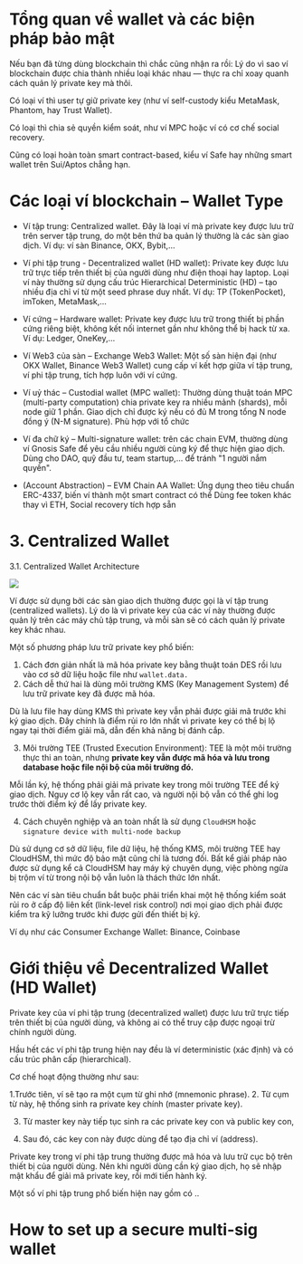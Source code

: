 # Tổng quan về wallet và các biện pháp bảo mật

Nếu bạn đã từng dùng blockchain thì chắc cũng nhận ra rồi:
Lý do vì sao ví blockchain được chia thành nhiều loại khác nhau — thực ra chỉ xoay quanh cách quản lý private key mà thôi.

Có loại ví thì user tự giữ private key (như ví self-custody kiểu MetaMask, Phantom, hay Trust Wallet).

Có loại thì chia sẻ quyền kiểm soát, như ví MPC hoặc ví có cơ chế social recovery.

Cũng có loại hoàn toàn smart contract-based, kiểu ví Safe hay những smart wallet trên Sui/Aptos chẳng hạn.


# Các loại ví blockchain – Wallet Type

* Ví tập trung: Centralized wallet. Đây là loại ví mà private key được lưu trữ trên server tập trung, do một bên thứ ba quản lý  thường là các sàn giao dịch. Ví dụ: ví sàn Binance, OKX, Bybit,…

* Ví phi tập trung - Decentralized wallet (HD wallet): Private key được lưu trữ trực tiếp trên thiết bị của người dùng như điện thoại hay laptop. Loại ví này thường sử dụng cấu trúc Hierarchical Deterministic (HD) – tạo nhiều địa chỉ ví từ một seed phrase duy nhất. Ví dụ: TP (TokenPocket), imToken, MetaMask,…

* Ví cứng – Hardware wallet: Private key được lưu trữ trong thiết bị phần cứng riêng biệt, không kết nối internet gần như không thể bị hack từ xa.  Ví dụ: Ledger, OneKey,…

* Ví Web3 của sàn – Exchange Web3 Wallet: Một số sàn hiện đại (như OKX Wallet, Binance Web3 Wallet) cung cấp ví kết hợp giữa ví tập trung, ví phi tập trung, tích hợp luôn với ví cứng.

* Ví uỷ thác – Custodial wallet (MPC wallet): Thường dùng thuật toán MPC (multi-party computation) chia private key ra nhiều mảnh (shards), mỗi node giữ 1 phần. Giao dịch chỉ được ký nếu có đủ M trong tổng N node đồng ý (N-M signature). Phù hợp với tổ chức

* Ví đa chữ ký – Multi-signature wallet: trên các chain EVM, thường dùng ví Gnosis Safe để yêu cầu nhiều người cùng ký để thực hiện giao dịch. Dùng cho DAO, quỹ đầu tư, team startup,… để tránh "1 người nắm quyền".

* (Account Abstraction) – EVM Chain AA Wallet:  Ứng dụng theo tiêu chuẩn ERC-4337, biến ví thành một smart contract có thể 	Dùng fee token khác thay vì ETH, Social recovery tích hợp sẵn

# 3. Centralized Wallet
3.1. Centralized Wallet Architecture

![](https://miro.medium.com/v2/resize:fit:1400/format:webp/1*gu5fJaQQzJYzZIuOooHAkQ.jpeg)

Ví được sử dụng bởi các sàn giao dịch thường được gọi là ví tập trung (centralized wallets). Lý do là vì private key của các ví này thường được quản lý trên các máy chủ tập trung, và mỗi sàn sẽ có cách quản lý private key khác nhau.

Một số phương pháp lưu trữ private key phổ biến:

1. Cách đơn giản nhất là mã hóa private key bằng thuật toán DES rồi lưu vào cơ sở dữ liệu hoặc file như `wallet.data.`
2. Cách dễ thứ hai là dùng môi trường KMS (Key Management System) để lưu trữ private key đã được mã hóa.


Dù là lưu file hay dùng KMS thì private key vẫn phải được giải mã trước khi ký giao dịch. Đây chính là điểm rủi ro lớn nhất vì private key có thể bị lộ ngay tại thời điểm giải mã, dẫn đến khả năng bị đánh cắp.

3. Môi trường TEE (Trusted Execution Environment): TEE là một môi trường thực thi an toàn, nhưng **private key vẫn được mã hóa và lưu trong database hoặc file nội bộ của môi trường đó.**

Mỗi lần ký, hệ thống phải giải mã private key trong môi trường TEE để ký giao dịch.  Nguy cơ lộ key vẫn rất cao, và người nội bộ vẫn có thể ghi log trước thời điểm ký để lấy private key.


4. Cách chuyên nghiệp và an toàn nhất là sử dụng `CloudHSM` hoặc `signature device with multi-node backup`


Dù sử dụng cơ sở dữ liệu, file dữ liệu, hệ thống KMS, môi trường TEE hay CloudHSM, thì mức độ bảo mật cũng chỉ là tương đối. Bất kể giải pháp nào được sử dụng  kể cả CloudHSM hay máy ký chuyên dụng, việc phòng ngừa bị trộm ví từ trong nội bộ vẫn luôn là thách thức lớn nhất.


Nên các ví sàn tiêu chuẩn bắt buộc phải triển khai một hệ thống kiểm soát rủi ro ở cấp độ liên kết (link-level risk control) nơi mọi giao dịch phải được kiểm tra kỹ lưỡng trước khi được gửi đến thiết bị ký.


Ví dụ như các Consumer Exchange Wallet: Binance, Coinbase	




# Giới thiệu về Decentralized Wallet (HD Wallet)

Private key của ví phi tập trung (decentralized wallet) được lưu trữ trực tiếp trên thiết bị của người dùng, và không ai có thể truy cập được ngoại trừ chính người dùng.

Hầu hết các ví phi tập trung hiện nay đều là ví deterministic (xác định) và có cấu trúc phân cấp (hierarchical). 

Cơ chế hoạt động thường như sau:

1.Trước tiên, ví sẽ tạo ra một cụm từ ghi nhớ (mnemonic phrase).
2.	Từ cụm từ này, hệ thống sinh ra private key chính (master private key).

3.	Từ master key này tiếp tục sinh ra các private key con và public key con,

4.	Sau đó, các key con này được dùng để tạo địa chỉ ví (address).

Private key trong ví phi tập trung thường được mã hóa và lưu trữ cục bộ trên thiết bị của người dùng. Nên khi người dùng cần ký giao dịch, họ sẽ nhập mật khẩu để giải mã private key, rồi mới tiến hành ký.

Một số ví phi tập trung phổ biến hiện nay gồm có ..


# How to set up a secure multi-sig wallet


